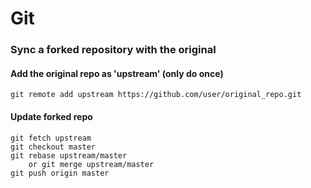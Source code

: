 # Git

### Sync a forked repository with the original
#### Add the original repo as 'upstream' (only do once)
```
git remote add upstream https://github.com/user/original_repo.git
```
#### Update forked repo
```
git fetch upstream
git checkout master
git rebase upstream/master
	or git merge upstream/master
git push origin master	
```